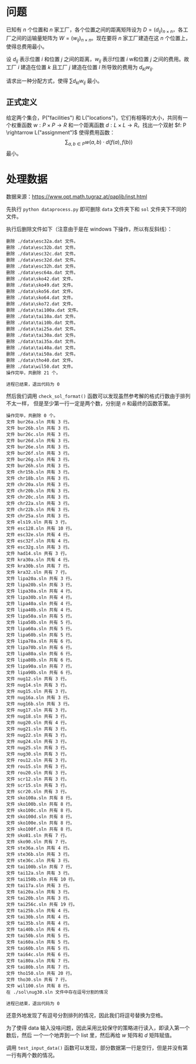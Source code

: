 # 问题

已知有 $n$ 个位置和 $n$ 家工厂，各个位置之间的距离矩阵设为 $D=(d_{ij})_{n \times n}$，各工厂之间的运输量矩阵为 $W = (w_{ij})_{n \times n}$。现在要将 $n$ 家工厂建造在这 $n$ 个位置上，使得总费用最小。

设 $d_{ij}$ 表示位置 $i$ 和位置 $j$ 之间的距离，$w_{ij}$ 表示f位置 $i$ w和位置 $j$ 之间的费用。故工厂 $i$ 建造在位置 $k$ 且工厂 $j$ 建造在位置 $l$ 所导致的费用为 $d_{kl}w_{ij}$.

请求出一种分配方式，使得 $\sum d_{kl}w_{ij}$ 最小。

## 正式定义

给定两个集合，P("facilities") 和 L("locations")，它们有相等的大小，共同有一个权重函数 $w: P \times P \rightarrow R$ 和一个距离函数 $d: L \times L \rightarrow R$。找出一个双射 $f: P \rightarrow L("assignment")$ 使得费用函数：
$$
\sum_{a,b \in P} w(a,b) \cdot d(f(a), f(b))
$$
最小。

# 处理数据

数据来源：https://www.opt.math.tugraz.at/qaplib/inst.html

先执行 `python dataprocess.py` 即可删除 `data` 文件夹下和 `sol` 文件夹下不同的文件。

执行后删除文件如下（注意由于是在 windows 下操作，所以有反斜线）：

```
删除 ./data\esc32a.dat 文件。
删除 ./data\esc32b.dat 文件。
删除 ./data\esc32c.dat 文件。
删除 ./data\esc32d.dat 文件。
删除 ./data\esc32h.dat 文件。
删除 ./data\esc64a.dat 文件。
删除 ./data\sko42.dat 文件。
删除 ./data\sko49.dat 文件。
删除 ./data\sko56.dat 文件。
删除 ./data\sko64.dat 文件。
删除 ./data\sko72.dat 文件。
删除 ./data\tai100a.dat 文件。
删除 ./data\tai10a.dat 文件。
删除 ./data\tai10b.dat 文件。
删除 ./data\tai25a.dat 文件。
删除 ./data\tai30a.dat 文件。
删除 ./data\tai35a.dat 文件。
删除 ./data\tai40a.dat 文件。
删除 ./data\tai50a.dat 文件。
删除 ./data\tho40.dat 文件。
删除 ./data\wil50.dat 文件。
操作完毕，共删除 21 个。

进程已结束，退出代码为 0
```

然后我们调用 `check_sol_format()` 函数可以发现虽然参考解的格式行数由于排列不太一样， 
但是至少第一行一定是两个数，分别是 $n$ 和最终的函数答案。

```
操作完毕，共删除 0 个。
文件 bur26a.sln 共有 3 行。
文件 bur26b.sln 共有 3 行。
文件 bur26c.sln 共有 3 行。
文件 bur26d.sln 共有 3 行。
文件 bur26e.sln 共有 3 行。
文件 bur26f.sln 共有 3 行。
文件 bur26g.sln 共有 3 行。
文件 bur26h.sln 共有 3 行。
文件 chr15b.sln 共有 3 行。
文件 chr18b.sln 共有 3 行。
文件 chr20a.sln 共有 3 行。
文件 chr20b.sln 共有 3 行。
文件 chr20c.sln 共有 3 行。
文件 chr22a.sln 共有 3 行。
文件 chr22b.sln 共有 3 行。
文件 chr25a.sln 共有 3 行。
文件 els19.sln 共有 3 行。
文件 esc128.sln 共有 10 行。
文件 esc32e.sln 共有 4 行。
文件 esc32f.sln 共有 4 行。
文件 esc32g.sln 共有 3 行。
文件 had14.sln 共有 3 行。
文件 kra30a.sln 共有 4 行。
文件 kra30b.sln 共有 7 行。
文件 kra32.sln 共有 7 行。
文件 lipa20a.sln 共有 3 行。
文件 lipa20b.sln 共有 3 行。
文件 lipa30a.sln 共有 4 行。
文件 lipa30b.sln 共有 4 行。
文件 lipa40a.sln 共有 4 行。
文件 lipa40b.sln 共有 4 行。
文件 lipa50a.sln 共有 5 行。
文件 lipa50b.sln 共有 5 行。
文件 lipa60a.sln 共有 5 行。
文件 lipa60b.sln 共有 5 行。
文件 lipa70a.sln 共有 6 行。
文件 lipa70b.sln 共有 6 行。
文件 lipa80a.sln 共有 6 行。
文件 lipa80b.sln 共有 6 行。
文件 lipa90a.sln 共有 7 行。
文件 lipa90b.sln 共有 6 行。
文件 nug12.sln 共有 3 行。
文件 nug14.sln 共有 3 行。
文件 nug15.sln 共有 3 行。
文件 nug16a.sln 共有 3 行。
文件 nug16b.sln 共有 3 行。
文件 nug17.sln 共有 3 行。
文件 nug18.sln 共有 3 行。
文件 nug20.sln 共有 4 行。
文件 nug21.sln 共有 3 行。
文件 nug22.sln 共有 3 行。
文件 nug24.sln 共有 3 行。
文件 nug25.sln 共有 3 行。
文件 nug30.sln 共有 3 行。
文件 rou12.sln 共有 3 行。
文件 rou15.sln 共有 3 行。
文件 rou20.sln 共有 3 行。
文件 scr12.sln 共有 3 行。
文件 scr15.sln 共有 3 行。
文件 scr20.sln 共有 3 行。
文件 sko100a.sln 共有 8 行。
文件 sko100b.sln 共有 8 行。
文件 sko100c.sln 共有 8 行。
文件 sko100d.sln 共有 8 行。
文件 sko100e.sln 共有 8 行。
文件 sko100f.sln 共有 8 行。
文件 sko81.sln 共有 7 行。
文件 sko90.sln 共有 7 行。
文件 ste36a.sln 共有 4 行。
文件 ste36b.sln 共有 3 行。
文件 ste36c.sln 共有 3 行。
文件 tai100b.sln 共有 7 行。
文件 tai12a.sln 共有 3 行。
文件 tai150b.sln 共有 10 行。
文件 tai17a.sln 共有 3 行。
文件 tai20a.sln 共有 3 行。
文件 tai20b.sln 共有 3 行。
文件 tai256c.sln 共有 19 行。
文件 tai25b.sln 共有 4 行。
文件 tai30b.sln 共有 4 行。
文件 tai35b.sln 共有 4 行。
文件 tai40b.sln 共有 4 行。
文件 tai50b.sln 共有 5 行。
文件 tai60a.sln 共有 5 行。
文件 tai60b.sln 共有 5 行。
文件 tai64c.sln 共有 6 行。
文件 tai80a.sln 共有 7 行。
文件 tai80b.sln 共有 7 行。
文件 tho150.sln 共有 20 行。
文件 tho30.sln 共有 7 行。
文件 wil100.sln 共有 8 行。
在 ./sol\nug30.sln 文件中存在逗号分割的情况

进程已结束，退出代码为 0
```

还意外地发现了有逗号分割排列的情况，因此我们将逗号替换为空格。

为了使得 data 输入没啥问题，因此采用比较保守的策略进行读入，即读入第一个数后，然后
一个一个地弄到一个 list 里，然后再给 $w$ 矩阵和 $d$ 矩阵赋值。

调用 `test_input_data()` 函数可以发现，部分数据第一行是空行，但是并没有第一行有两个数的情况。